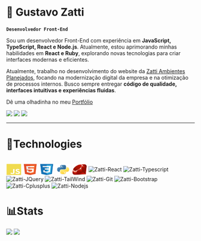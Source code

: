 # 🤠 Gustavo Zatti

**`Desenvolvedor Front-End`**

Sou um desenvolvedor Front-End com experiência em **JavaScript, TypeScript, React e Node.js**. Atualmente, estou aprimorando minhas habilidades em **React e Ruby**, explorando novas tecnologias para criar interfaces modernas e eficientes.

Atualmente, trabalho no desenvolvimento do website da [Zatti Ambientes Planejados](https://www.zattiambientes.com.br), focando na modernização digital da empresa e na otimização de processos internos. Busco sempre entregar **código de qualidade, interfaces intuitivas e experiências fluidas**.

Dê uma olhadinha no meu [Portfólio](https://www.zattiambientes.com.br)

<div> 
  <a href="https://instagram.com/gustavozatti.png" target="_blank"><img src="https://img.shields.io/badge/-Instagram-%23E4405F?style=for-the-badge&logo=instagram&logoColor=white"></a>
  <a href="mailto:devgustavozatti@gmail.com"><img src="https://img.shields.io/badge/-Gmail-%23333?style=for-the-badge&logo=gmail&logoColor=white"></a>
  <a href="https://www.linkedin.com/in/gustavozatti" target="_blank"><img src="https://img.shields.io/badge/-LinkedIn-%230077B5?style=for-the-badge&logo=linkedin&logoColor=white"></a> 
</div>

---


# 🤖Technologies

<div style="display: inline_block"><br>
  <img align="center" alt="Zatti-Js" height="30" width="40" src="https://raw.githubusercontent.com/devicons/devicon/master/icons/javascript/javascript-plain.svg">
  <img align="center" alt="Zatti-HTML" height="30" width="40" src="https://raw.githubusercontent.com/devicons/devicon/master/icons/html5/html5-original.svg">
  <img align="center" alt="Zatti-CSS" height="30" width="40" src="https://raw.githubusercontent.com/devicons/devicon/master/icons/css3/css3-original.svg">
  <img align="center" alt="Zatti-Python" height="30" width="40" src="https://raw.githubusercontent.com/devicons/devicon/master/icons/python/python-original.svg">
  <img align="center" alt="Zatti-Ruby" height="30" width="40" src="https://raw.githubusercontent.com/devicons/devicon/master/icons/ruby/ruby-original.svg">
  <img align="center" alt="Zatti-React" height="30" width="40" src="https://cdn.jsdelivr.net/gh/devicons/devicon@latest/icons/react/react-original.svg"/>
  <img align="center" alt="Zatti-Typescript" height="30" width="40" src="https://cdn.jsdelivr.net/gh/devicons/devicon@latest/icons/typescript/typescript-original.svg"/>
  <img align="center" alt="Zatti-JQuery" height="30" width="40" src="https://cdn.jsdelivr.net/gh/devicons/devicon@latest/icons/jquery/jquery-original.svg"/>
  <img align="center" alt="Zatti-TailWind" height="30" width="40" src="https://cdn.jsdelivr.net/gh/devicons/devicon@latest/icons/tailwindcss/tailwindcss-original.svg"/>
  <img align="center" alt="Zatti-Git" height="30" width="40" src="https://cdn.jsdelivr.net/gh/devicons/devicon@latest/icons/git/git-original.svg"/>
  <img align="center" alt="Zatti-Bootstrap" height="30" width="40" src="https://cdn.jsdelivr.net/gh/devicons/devicon@latest/icons/bootstrap/bootstrap-original.svg"/>
  <img align="center" alt="Zatti-Cplusplus" height="30" width="40" src="https://cdn.jsdelivr.net/gh/devicons/devicon@latest/icons/cplusplus/cplusplus-original.svg"/>
  <img align="center" alt="Zatti-Nodejs" height="30" width="40" src="https://cdn.jsdelivr.net/gh/devicons/devicon@latest/icons/nodejs/nodejs-original.svg"/>
</div>

 # 📊Stats
<div>
<img height="178em" src="https://github-readme-stats.vercel.app/api?username=ZattiCode&theme=dark&show_icons=true&hide_border=true&count_private=true"/>
<img height="178em" src="https://github-readme-stats.vercel.app/api/top-langs/?username=ZattiCode&theme=dark&show_icons=true&hide_border=true&layout=compact"/>
</div>


